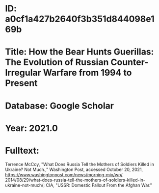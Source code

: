 # ID: a0cf1a427b2640f3b351d844098e169b
# Title: How the Bear Hunts Guerillas: The Evolution of Russian Counter-Irregular Warfare from 1994 to Present
# Database: Google Scholar
# Year: 2021.0
# Fulltext:
Terrence McCoy, "What Does Russia Tell the Mothers of Soldiers Killed in Ukraine?
Not Much.,"
Washington Post, accessed October 20, 2021, https://www.washingtonpost.com/news/morning-mix/wp/ 2014/08/29/what-does-russia-tell-the-mothers-of-soldiers-killed-in-ukraine-not-much/; CIA, "USSR: Domestic Fallout From the Afghan War."